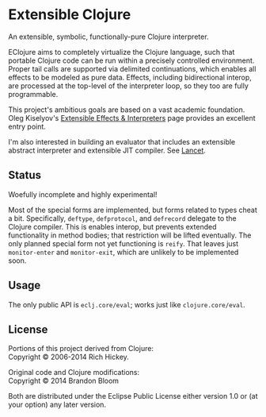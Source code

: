 # Extensible Clojure

An extensible, symbolic, functionally-pure Clojure interpreter.

EClojure aims to completely virtualize the Clojure language, such that
portable Clojure code can be run within a precisely controlled environment.
Proper tail calls are supported via delimited continuations, which enables all
effects to be modeled as pure data. Effects, including bidirectional interop,
are processed at the top-level of the interpreter loop, so they too are fully
programmable.

This project's ambitious goals are based on a vast academic foundation.  Oleg
Kiselyov's [Extensible Effects & Interpreters][1] page provides an excellent
entry point.

I'm also interested in building an evaluator that includes an extensible
abstract interpreter and extensible JIT compiler. See [Lancet][2].


## Status

Woefully incomplete and highly experimental!

Most of the special forms are implemented, but forms related to types cheat a
bit. Specifically, `deftype`, `defprotocol`, and `defrecord` delegate to the
Clojure compiler. This is enables interop, but prevents extended functionality
in method bodies; that restriction will be lifted eventually. The only planned
special form not yet functioning is `reify`. That leaves just `monitor-enter`
and `monitor-exit`, which are unlikely to be implemented soon.


## Usage

The only public API is `eclj.core/eval`; works just like `clojure.core/eval`.


## License

Portions of this project derived from Clojure:  
Copyright © 2006-2014 Rich Hickey.

Original code and Clojure modifications:  
Copyright © 2014 Brandon Bloom

Both are distributed under the Eclipse Public License either version 1.0 or
(at your option) any later version.


[1]: http://okmij.org/ftp/Haskell/extensible/
[2]: https://github.com/TiarkRompf/lancet

